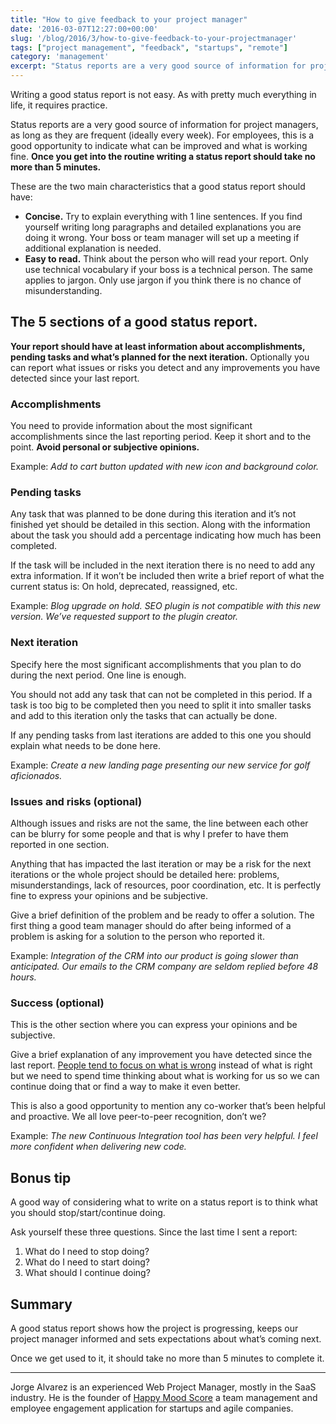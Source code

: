 ```yaml
---
title: "How to give feedback to your project manager"
date: '2016-03-07T12:27:00+00:00'
slug: '/blog/2016/3/how-to-give-feedback-to-your-projectmanager'
tags: ["project management", "feedback", "startups", "remote"]
category: 'management'
excerpt: "Status reports are a very good source of information for project managers, as long as they are frequent (ideally every week). For employees, this is a good opportunity to indicate what can be improved and what is working fine. Once you get into the routine writing a status report should take no more than 5 minutes."
---
```

Writing a good status report is not easy. As with pretty much everything in life, it requires practice.

Status reports are a very good source of information for project managers, as long as they are frequent (ideally every week). For employees, this is a good opportunity to indicate what can be improved and what is working fine. **Once you get into the routine writing a status report should take no more than 5 minutes.**

These are the two main characteristics that a good status report should have:

- **Concise.** Try to explain everything with 1 line sentences. If you find yourself writing long paragraphs and detailed explanations you are doing it wrong. Your boss or team manager will set up a meeting if additional explanation is needed.
- **Easy to read.** Think about the person who will read your report. Only use technical vocabulary if your boss is a technical person. The same applies to jargon. Only use jargon if you think there is no chance of misunderstanding.

## The 5 sections of a good status report.

**Your report should have at least information about accomplishments, pending tasks and what’s planned for the next iteration.** Optionally you can report what issues or risks you detect and any improvements you have detected since your last report.

### Accomplishments

You need to provide information about the most significant accomplishments since the last reporting period. Keep it short and to the point. **Avoid personal or subjective opinions.**

Example: _Add to cart button updated with new icon and background color._

### Pending tasks

Any task that was planned to be done during this iteration and it’s not finished yet should be detailed in this section. Along with the information about the task you should add a percentage indicating how much has been completed.

If the task will be included in the next iteration there is no need to add any extra information. If it won’t be included then write a brief report of what the current status is: On hold, deprecated, reassigned, etc.

Example: _Blog upgrade on hold. SEO plugin is not compatible with this new version. We’ve requested support to the plugin creator._

### Next iteration

Specify here the most significant accomplishments that you plan to do during the next period. One line is enough.

You should not add any task that can not be completed in this period. If a task is too big to be completed then you need to split it into smaller tasks and add to this iteration only the tasks that can actually be done.

If any pending tasks from last iterations are added to this one you should explain what needs to be done here.

Example: _Create a new landing page presenting our new service for golf aficionados._

### Issues and risks (optional)

Although issues and risks are not the same, the line between each other can be blurry for some people and that is why I prefer to have them reported in one section.

Anything that has impacted the last iteration or may be a risk for the next iterations or the whole project should be detailed here: problems, misunderstandings, lack of resources, poor coordination, etc. It is perfectly fine to express your opinions and be subjective.

Give a brief definition of the problem and be ready to offer a solution. The first thing a good team manager should do after being informed of a problem is asking for a solution to the person who reported it.

Example: _Integration of the CRM into our product is going slower than anticipated. Our emails to the CRM company are seldom replied before 48 hours._

### Success (optional)

This is the other section where you can express your opinions and be subjective.

Give a brief explanation of any improvement you have detected since the last report. [People tend to focus on what is wrong](http://www.nytimes.com/2012/03/24/your-money/why-people-remember-negative-events-more-than-positive-ones.html?_r=0) instead of what is right but we need to spend time thinking about what is working for us so we can continue doing that or find a way to make it even better.

This is also a good opportunity to mention any co-worker that’s been helpful and proactive. We all love peer-to-peer recognition, don’t we?

Example: _The new Continuous Integration tool has been very helpful. I feel more confident when delivering new code._

## Bonus tip

A good way of considering what to write on a status report is to think what you should stop/start/continue doing.

Ask yourself these three questions. Since the last time I sent a report:

1. What do I need to stop doing?
2. What do I need to start doing?
3. What should I continue doing?

## Summary

A good status report shows how the project is progressing, keeps our project manager informed and sets expectations about what’s coming next.

Once we get used to it, it should take no more than 5 minutes to complete it.

-----

Jorge Alvarez is an experienced Web Project Manager, mostly in the SaaS industry. He is the founder of [Happy Mood Score](https://blog.happymoodscore.com/how-to-write-a-status-report-to-your-project-manager-d1188b8cc2fe?utm_source=medium&utm_medium=footer&utm_campaign=status-report#.bax331cji) a team management and employee engagement application for startups and agile companies.

